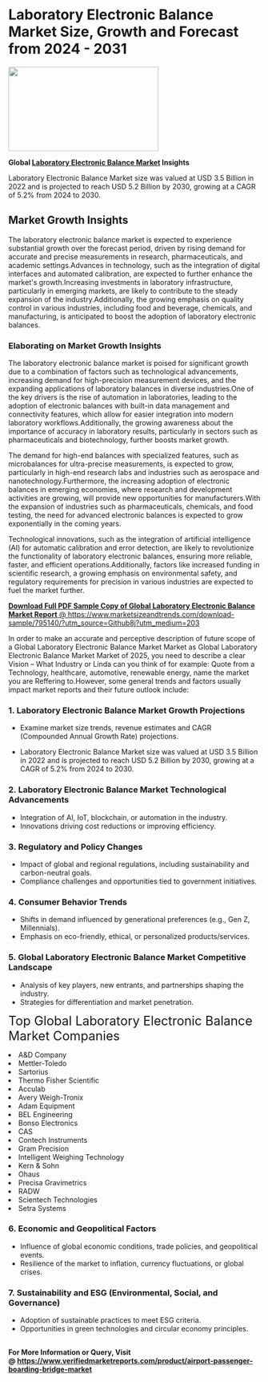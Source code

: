 <H1>Laboratory Electronic Balance Market Size, Growth and Forecast from 2024 - 2031</H1><img class="aligncenter size-medium wp-image-584254" src="https://thirdeyenews.in/wp-content/uploads/2024/09/Global-Market-Research-300x168.jpeg" alt="" width="300" height="168" /><p><strong>Global&nbsp;<a href="https://www.marketsizeandtrends.com/download-sample/795140/?utm_source=Github8j?utm_medium=203">Laboratory Electronic Balance Market</a> Insights</strong></p><p>Laboratory Electronic Balance Market size was valued at USD 3.5 Billion in 2022 and is projected to reach USD 5.2 Billion by 2030, growing at a CAGR of 5.2% from 2024 to 2030.</p><p><h2>Market Growth Insights</h2> <p>The laboratory electronic balance market is expected to experience substantial growth over the forecast period, driven by rising demand for accurate and precise measurements in research, pharmaceuticals, and academic settings.Advances in technology, such as the integration of digital interfaces and automated calibration, are expected to further enhance the market's growth.Increasing investments in laboratory infrastructure, particularly in emerging markets, are likely to contribute to the steady expansion of the industry.Additionally, the growing emphasis on quality control in various industries, including food and beverage, chemicals, and manufacturing, is anticipated to boost the adoption of laboratory electronic balances.</p> <p><a href="download_sample_link" target="_blank"></a></p> <h3>Elaborating on Market Growth Insights</h3> <p>The laboratory electronic balance market is poised for significant growth due to a combination of factors such as technological advancements, increasing demand for high-precision measurement devices, and the expanding applications of laboratory balances in diverse industries.One of the key drivers is the rise of automation in laboratories, leading to the adoption of electronic balances with built-in data management and connectivity features, which allow for easier integration into modern laboratory workflows.Additionally, the growing awareness about the importance of accuracy in laboratory results, particularly in sectors such as pharmaceuticals and biotechnology, further boosts market growth.</p> <p>The demand for high-end balances with specialized features, such as microbalances for ultra-precise measurements, is expected to grow, particularly in high-end research labs and industries such as aerospace and nanotechnology.Furthermore, the increasing adoption of electronic balances in emerging economies, where research and development activities are growing, will provide new opportunities for manufacturers.With the expansion of industries such as pharmaceuticals, chemicals, and food testing, the need for advanced electronic balances is expected to grow exponentially in the coming years.</p> <p>Technological innovations, such as the integration of artificial intelligence (AI) for automatic calibration and error detection, are likely to revolutionize the functionality of laboratory electronic balances, ensuring more reliable, faster, and efficient operations.Additionally, factors like increased funding in scientific research, a growing emphasis on environmental safety, and regulatory requirements for precision in various industries are expected to fuel the market further.</p> <p><a href="get_more_link" target="_blank"></p><p><span class=""><strong>Download Full PDF Sample Copy of Global Laboratory Electronic Balance Market Report</strong> @ <a href="https://www.marketsizeandtrends.com/download-sample/795140/?utm_source=Github8j?utm_medium=203" target="_blank">https://www.marketsizeandtrends.com/download-sample/795140/?utm_source=Github8j?utm_medium=203</a></span></p><p>In order to make an accurate and perceptive description of future scope of a Global&nbsp;Laboratory Electronic Balance Market Market as Global&nbsp;Laboratory Electronic Balance Market Market of 2025, you need to describe a clear Vision &ndash; What Industry or Linda can you think of for example: Quote from a Technology, healthcare, automotive, renewable energy, name the market you are Reffering to.However, some general trends and factors usually impact market reports and their future outlook include:</p><h3>1.&nbsp;<strong>Laboratory Electronic Balance Market Growth Projections</strong></h3><ul><li>Examine market size trends, revenue estimates and CAGR (Compounded Annual Growth Rate) projections.</li><li><p>Laboratory Electronic Balance Market size was valued at USD 3.5 Billion in 2022 and is projected to reach USD 5.2 Billion by 2030, growing at a CAGR of 5.2% from 2024 to 2030.</p></li></ul><h3>2.&nbsp;<strong>Laboratory Electronic Balance Market Technological Advancements</strong></h3><ul><li>Integration of AI, IoT, blockchain, or automation in the industry.</li><li>Innovations driving cost reductions or improving efficiency.</li></ul><h3>3.&nbsp;<strong>Regulatory and Policy Changes</strong></h3><ul><li>Impact of global and regional regulations, including sustainability and carbon-neutral goals.</li><li>Compliance challenges and opportunities tied to government initiatives.</li></ul><h3>4.&nbsp;<strong>Consumer Behavior Trends</strong></h3><ul><li>Shifts in demand influenced by generational preferences (e.g., Gen Z, Millennials).</li><li>Emphasis on eco-friendly, ethical, or personalized products/services.</li></ul><h3>5.&nbsp;<strong>Global Laboratory Electronic Balance Market Competitive Landscape</strong></h3><ul><li>Analysis of key players, new entrants, and partnerships shaping the industry.</li><li>Strategies for differentiation and market penetration.</li></ul><p data-pm-slice="1 1 []"><span style="color: inherit; font-family: inherit; font-size: 25px;">Top Global Laboratory Electronic Balance Market Companies</span></p><div class="" data-test-id=""><p><li>A&D Company</li><li> Mettler-Toledo</li><li> Sartorius</li><li> Thermo Fisher Scientific</li><li> Acculab</li><li> Avery Weigh-Tronix</li><li> Adam Equipment</li><li> BEL Engineering</li><li> Bonso Electronics</li><li> CAS</li><li> Contech Instruments</li><li> Gram Precision</li><li> Intelligent Weighing Technology</li><li> Kern & Sohn</li><li> Ohaus</li><li> Precisa Gravimetrics</li><li> RADW</li><li> Scientech Technologies</li><li> Setra Systems</li></p></div><h3>6.&nbsp;<strong>Economic and Geopolitical Factors</strong></h3><ul><li>Influence of global economic conditions, trade policies, and geopolitical events.</li><li>Resilience of the market to inflation, currency fluctuations, or global crises.</li></ul><h3>7.&nbsp;<strong>Sustainability and ESG (Environmental, Social, and Governance)</strong></h3><ul><li>Adoption of sustainable practices to meet ESG criteria.</li><li>Opportunities in green technologies and circular economy principles.</li></ul><h2><strong style="font-size: 14px;">For More Information or Query, Visit @&nbsp;</strong><a style="background-color: #ffffff; font-size: 14px;" href="https://www.marketsizeandtrends.com/report/laboratory-electronic-balance-market/" target="_blank">https://www.verifiedmarketreports.com/product/airport-passenger-boarding-bridge-market</a></h2>